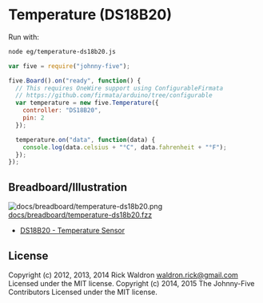 <!--remove-start-->
# Temperature (DS18B20)

Run with:
```bash
node eg/temperature-ds18b20.js
```
<!--remove-end-->

```javascript
var five = require("johnny-five");

five.Board().on("ready", function() {
  // This requires OneWire support using ConfigurableFirmata
  // https://github.com/firmata/arduino/tree/configurable
  var temperature = new five.Temperature({
    controller: "DS18B20",
    pin: 2
  });

  temperature.on("data", function(data) {
    console.log(data.celsius + "°C", data.fahrenheit + "°F");
  });
});


```


## Breadboard/Illustration


![docs/breadboard/temperature-ds18b20.png](breadboard/temperature-ds18b20.png)
[docs/breadboard/temperature-ds18b20.fzz](breadboard/temperature-ds18b20.fzz)

- [DS18B20 - Temperature Sensor](http://www.maximintegrated.com/en/products/analog/sensors-and-sensor-interface/DS18S20.html)


<!--remove-start-->
## License
Copyright (c) 2012, 2013, 2014 Rick Waldron <waldron.rick@gmail.com>
Licensed under the MIT license.
Copyright (c) 2014, 2015 The Johnny-Five Contributors
Licensed under the MIT license.
<!--remove-end-->
